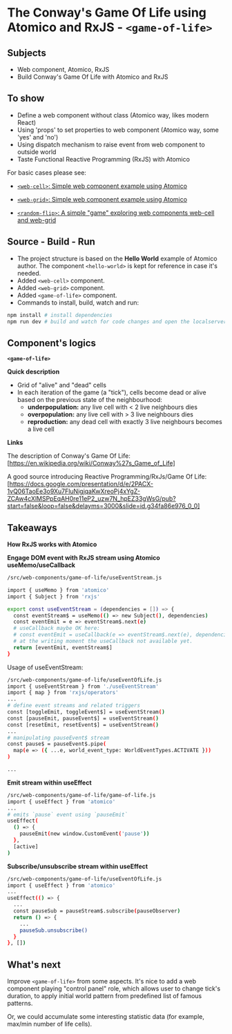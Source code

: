 # The Conway's Game Of Life using Atomico and RxJS - `<game-of-life>`

## Subjects

- Web component, Atomico, RxJS
- Build Conway's Game Of Life  with Atomico and RxJS

## To show
- Define a web component without class (Atomico way, likes modern React)
- Using 'props' to set properties to web component (Atomico way, some 'yes' and 'no')
- Using dispatch mechanism to raise event from web component to outside world
- Taste Functional Reactive Programming (RxJS) with Atomico

For basic cases please see:

- [`<web-cell>`:  Simple web component example using Atomico](https://github.com/hoangausway/atomico-simple-web-cell)

- [`<web-grid>`: Simple web component example using Atomico](https://github.com/hoangausway/atomico-simple-web-grid)

- [`<random-flip>`: A simple "game" exploring web components web-cell and web-grid](https://github.com/hoangausway/atomico-random-flip)

## Source - Build - Run

- The project structure is based on the **Hello World** example of Atomico author. The component `<hello-world>` is kept for reference in case it's needed.
- Added `<web-cell>` component.
- Added `<web-grid>` component.
- Added `<game-of-life>` component.
- Commands to install, build, watch and run:

```bash
npm install # install dependencies
npm run dev # build and watch for code changes and open the localserver: 8080
```

## Component's logics
**`<game-of-life>`**

**Quick description**

- Grid of "alive" and "dead" cells
- In each iteration of the game (a "tick"), cells become dead or alive based on the previous state of the neighbourhood:
  - **underpopulation:** any live cell with < 2 live neighbours dies
  - **overpopulation:** any live cell with > 3 live neighbours dies
  - **reproduction:** any dead cell with exactly 3 live neighbours becomes a live cell

**Links**

The description of Conway's Game Of Life: [https://en.wikipedia.org/wiki/Conway%27s_Game_of_Life]

A good source introducing Reactive Programming/RxJs/Game Of Life: [https://docs.google.com/presentation/d/e/2PACX-1vQ06TaoEe3o9Xu7FluNigjqaKwXreoPj4xYgZ-ZCAw4cXlMSPpEqAH0re11eP2_uzw7N_hpEZ33gWsG/pub?start=false&loop=false&delayms=3000&slide=id.g34fa86e976_0_0]

## Takeaways
**How RxJS works with Atomico**

**Engage DOM event with RxJS stream using Atomico useMemo/useCallback**
```bash
/src/web-components/game-of-life/useEventStream.js

import { useMemo } from 'atomico'
import { Subject } from 'rxjs'

export const useEventStream = (dependencies = []) => {
  const eventStream$ = useMemo(() => new Subject(), dependencies)
  const eventEmit = e => eventStream$.next(e)
  # useCallback maybe OK here:
  # const eventEmit = useCallback(e => eventStream$.next(e), dependencies)
  # at the writing moment the useCallback not available yet.
  return [eventEmit, eventStream$]
}
```

Usage of useEventStream:

```bash
/src/web-components/game-of-life/useEventOfLife.js
import { useEventStream } from './useEventStream'
import { map } from 'rxjs/operators'
...
# define event streams and related triggers
const [toggleEmit, toggleEvent$] = useEventStream()
const [pauseEmit, pauseEvent$] = useEventStream()
const [resetEmit, resetEvent$] = useEventStream()
...
# manipulating pauseEvent$ stream
const pause$ = pauseEvent$.pipe(
  map(e => ({ ...e, world_event_type: WorldEventTypes.ACTIVATE }))
)

...
```
**Emit stream within useEffect**
```bash
/src/web-components/game-of-life/game-of-life.js
import { useEffect } from 'atomico'
...
# emits `pause` event using `pauseEmit`
useEffect(
  () => {
    pauseEmit(new window.CustomEvent('pause'))
  },
  [active]
)
```
**Subscribe/unsubscribe stream within useEffect**
```bash
/src/web-components/game-of-life/useEventOfLife.js
import { useEffect } from 'atomico'
...
useEffect(() => {
  ...
  const pauseSub = pauseStream$.subscribe(pauseObserver)
  return () => {
    ...
    pauseSub.unsubscribe()
  }
}, [])
```


## What's next
Improve `<game-of-life>` from some aspects.  It's nice to add a web component playing "control panel" role, which allows user to change tick's duration, to apply initial world pattern from predefined list of famous patterns.

Or, we could accumulate some interesting statistic data (for example, max/min number of life cells).